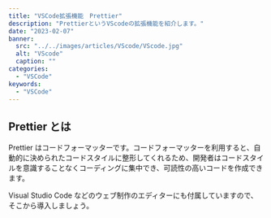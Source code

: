 ```yaml
---
title: "VSCode拡張機能　Prettier"
description: "PrettierというVScodeの拡張機能を紹介します。"
date: "2023-02-07"
banner:
  src: "../../images/articles/VScode/VScode.jpg"
  alt: "VScode"
  caption: ""
categories:
  - "VSCode"
keywords:
  - "VSCode"
---
```


## Prettier とは

Prettier はコードフォーマッターです。コードフォーマッターを利用すると、自動的に決められたコードスタイルに整形してくれるため、開発者はコードスタイルを意識することなくコーディングに集中でき、可読性の高いコードを作成できます。

Visual Studio Code などのウェブ制作のエディターにも付属していますので、そこから導入しましょう。
